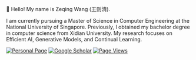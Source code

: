 👋 Hello! My name is Zeqing Wang (王则清).

I am currently pursuing a Master of Science in Computer Engineering at the National University of Singapore. Previously, I obtained my bachelor degree in computer science from Xidian University. My research focuses on Efficient AI, Generative Models, and Continual Learning. 

[![Personal Page](https://img.shields.io/badge/Personal%20Page-Visit-blueviolet)](https://inv-wzq.github.io/)
[![Google Scholar](https://img.shields.io/badge/Google%20Scholar-Profile-blue)](https://scholar.google.com/citations?user=hr33fY0AAAAJ&hl=zh-CN&inst=3212728378801010220)
[![Page Views](https://komarev.com/ghpvc/?username=INV-WZQ&label=Page%20Views&color=ad2352)](https://github.com/INV-WZQ)

